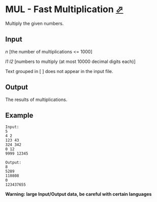 # MUL - Fast Multiplication [⬀](http://www.spoj.com/problems/MUL/)

Multiply the given numbers.


## Input

*n* [the number of multiplications <= 1000]

*l1 l2* [numbers to multiply (at most 10000 decimal digits each)]

Text grouped in [ ] does not appear in the input file.


## Output

The results of multiplications.


## Example

```
Input:
5
4 2
123 43
324 342
0 12
9999 12345

Output:
8
5289
110808
0
123437655
```


**Warning: large Input/Output data, be careful with certain languages**
